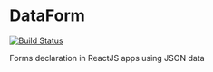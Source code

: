# DataForm

[![Build Status](https://travis-ci.org/AntonioArts/data-form-react.svg?branch=master)](https://travis-ci.org/AntonioArts/data-form-react)

Forms declaration in ReactJS apps using JSON data
